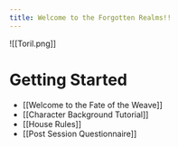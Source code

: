```yaml
---
title: Welcome to the Forgotten Realms!!
---
```

![[Toril.png]]
# Getting Started
- [[Welcome to the Fate of the Weave]]
- [[Character Background Tutorial]]
- [[House Rules]]
- [[Post Session Questionnaire]]

